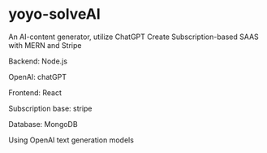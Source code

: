 # yoyo-solveAI

An AI-content generator, utilize ChatGPT Create Subscription-based SAAS with MERN and Stripe

Backend: Node.js

OpenAI: chatGPT

Frontend: React

Subscription base: stripe

Database: MongoDB

Using OpenAI text generation models
